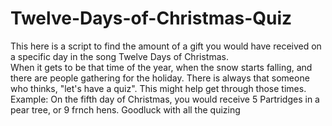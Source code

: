 # Twelve-Days-of-Christmas-Quiz
This here is a script to find the amount of a gift you would have received on a specific day in the song Twelve Days of Christmas.<br>
When it gets to be that time of the year, when the snow starts falling,  and there are people gathering for the holiday. There is always that someone who thinks,  "let's have a quiz". This might help get through those times. 
Example: 
On the fifth day of Christmas,  you would receive 5 Partridges in a pear tree, or 9 frnch hens.
Goodluck with all the quizing
